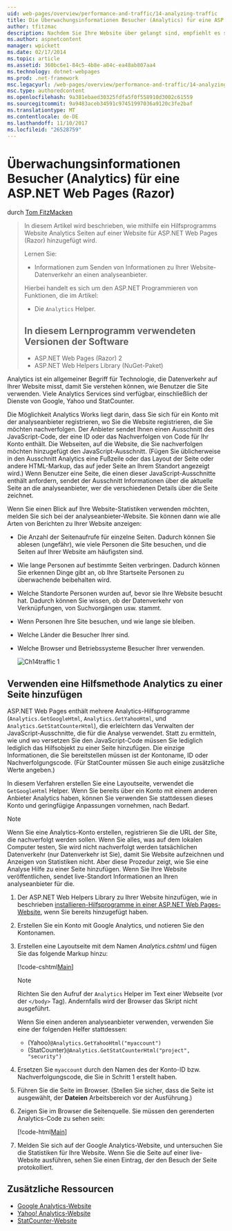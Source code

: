 ```yaml
---
uid: web-pages/overview/performance-and-traffic/14-analyzing-traffic
title: Die Überwachungsinformationen Besucher (Analytics) für eine ASP.NET-Webseiten (Razor) Standort | Microsoft Docs
author: tfitzmac
description: Nachdem Sie Ihre Website über gelangt sind, empfiehlt es sich um Website-Datenverkehr zu analysieren.
ms.author: aspnetcontent
manager: wpickett
ms.date: 02/17/2014
ms.topic: article
ms.assetid: 360bc6e1-84c5-4b8e-a84c-ea48ab807aa4
ms.technology: dotnet-webpages
ms.prod: .net-framework
msc.legacyurl: /web-pages/overview/performance-and-traffic/14-analyzing-traffic
msc.type: authoredcontent
ms.openlocfilehash: 9a381ebaed30325fdfa5f0f558910d3002c61559
ms.sourcegitcommit: 9a9483aceb34591c97451997036a9120c3fe2baf
ms.translationtype: MT
ms.contentlocale: de-DE
ms.lasthandoff: 11/10/2017
ms.locfileid: "26528759"
---
```

<a name="tracking-visitor-information-analytics-for-an-aspnet-web-pages-razor-site"></a>Überwachungsinformationen Besucher (Analytics) für eine ASP.NET Web Pages (Razor)
====================
durch [Tom FitzMacken](https://github.com/tfitzmac)

> In diesem Artikel wird beschrieben, wie mithilfe ein Hilfsprogramms Website Analytics Seiten auf einer Website für ASP.NET Web Pages (Razor) hinzugefügt wird.
> 
> Lernen Sie:
> 
> - Informationen zum Senden von Informationen zu Ihrer Website-Datenverkehr an einen analyseanbieter.
> 
> Hierbei handelt es sich um den ASP.NET Programmieren von Funktionen, die im Artikel:
> 
> - Die `Analytics` Helper.
>   
> 
> ## <a name="software-versions-used-in-the-tutorial"></a>In diesem Lernprogramm verwendeten Versionen der Software
> 
> 
> - ASP.NET Web Pages (Razor) 2
> - ASP.NET Web Helpers Library (NuGet-Paket)


Analytics ist ein allgemeiner Begriff für Technologie, die Datenverkehr auf Ihrer Website misst, damit Sie verstehen können, wie Benutzer die Site verwenden. Viele Analytics Services sind verfügbar, einschließlich der Dienste von Google, Yahoo und StatCounter.

Die Möglichkeit Analytics Works liegt darin, dass Sie sich für ein Konto mit der analyseanbieter registrieren, wo Sie die Website registrieren, die Sie möchten nachverfolgen. Der Anbieter sendet Ihnen einen Ausschnitt des JavaScript-Code, der eine ID oder das Nachverfolgen von Code für Ihr Konto enthält. Die Webseiten, auf die Website, die Sie nachverfolgen möchten hinzugefügt den JavaScript-Ausschnitt. (Fügen Sie üblicherweise in den Ausschnitt Analytics eine Fußzeile oder das Layout der Seite oder andere HTML-Markup, das auf jeder Seite an Ihrem Standort angezeigt wird.) Wenn Benutzer eine Seite, die einen dieser JavaScript-Ausschnitte enthält anfordern, sendet der Ausschnitt Informationen über die aktuelle Seite an die analyseanbieter, wer die verschiedenen Details über die Seite zeichnet.

Wenn Sie einen Blick auf Ihre Website-Statistiken verwenden möchten, melden Sie sich bei der analyseanbieter-Website. Sie können dann wie alle Arten von Berichten zu Ihrer Website anzeigen:

- Die Anzahl der Seitenaufrufe für einzelne Seiten. Dadurch können Sie ablesen (ungefähr), wie viele Personen die Site besuchen, und die Seiten auf Ihrer Website am häufigsten sind.
- Wie lange Personen auf bestimmte Seiten verbringen. Dadurch können Sie erkennen Dinge gibt an, ob Ihre Startseite Personen zu überwachende beibehalten wird.
- Welche Standorte Personen wurden auf, bevor sie Ihre Website besucht hat. Dadurch können Sie wissen, ob der Datenverkehr von Verknüpfungen, von Suchvorgängen usw. stammt.
- Wenn Personen Ihre Site besuchen, und wie lange sie bleiben.
- Welche Länder die Besucher Ihrer sind.
- Welche Browser und Betriebssysteme Besucher Ihrer verwenden.

    ![Ch14traffic 1](14-analyzing-traffic/_static/image1.jpg)

## <a name="using-a-helper-to-add-analytics-to-a-page"></a>Verwenden eine Hilfsmethode Analytics zu einer Seite hinzufügen

ASP.NET Web Pages enthält mehrere Analytics-Hilfsprogramme (`Analytics.GetGoogleHtml`, `Analytics.GetYahooHtml`, und `Analytics.GetStatCounterHtml`), die erleichtern das Verwalten der JavaScript-Ausschnitte, die für die Analyse verwendet. Statt zu ermitteln, wie und wo versetzen Sie den JavaScript-Code müssen Sie lediglich lediglich das Hilfsobjekt zu einer Seite hinzufügen. Die einzige Informationen, die Sie bereitstellen müssen ist der Kontoname, ID oder Nachverfolgungscode. (Für StatCounter müssen Sie auch einige zusätzliche Werte angeben.)

In diesem Verfahren erstellen Sie eine Layoutseite, verwendet die `GetGoogleHtml` Helper. Wenn Sie bereits über ein Konto mit einem anderen Anbieter Analytics haben, können Sie verwenden Sie stattdessen dieses Konto und geringfügige Anpassungen vornehmen, nach Bedarf.

> [!NOTE]
> Wenn Sie eine Analytics-Konto erstellen, registrieren Sie die URL der Site, die nachverfolgt werden sollen. Wenn Sie alles, was auf dem lokalen Computer testen, Sie wird nicht nachverfolgt werden tatsächlichen Datenverkehr (nur Datenverkehr ist Sie), damit Sie Website aufzeichnen und Anzeigen von Statistiken nicht. Aber diese Prozedur zeigt, wie Sie eine Analyse Hilfe zu einer Seite hinzufügen. Wenn Sie Ihre Website veröffentlichen, sendet live-Standort Informationen an Ihren analyseanbieter für die.


1. Der ASP.NET Web Helpers Library zu Ihrer Website hinzufügen, wie in beschrieben [installieren-Hilfsprogramme in einer ASP.NET Web Pages-Website](https://go.microsoft.com/fwlink/?LinkId=252372), wenn Sie bereits hinzugefügt haben.
2. Erstellen Sie ein Konto mit Google Analytics, und notieren Sie den Kontonamen.
3. Erstellen eine Layoutseite mit dem Namen *Analytics.cshtml* und fügen Sie das folgende Markup hinzu:

    [!code-cshtml[Main](14-analyzing-traffic/samples/sample1.cshtml)]

    > [!NOTE]
    > Richten Sie den Aufruf der `Analytics` Helper im Text einer Webseite (vor der `</body>` Tag). Andernfalls wird der Browser das Skript nicht ausgeführt.

    Wenn Sie einen anderen analyseanbieter verwenden, verwenden Sie eine der folgenden Helfer stattdessen:

    - (Yahoo)`@Analytics.GetYahooHtml("myaccount")`
    - (StatCounter)`@Analytics.GetStatCounterHtml("project", "security")`
4. Ersetzen Sie `myaccount` durch den Namen des der Konto-ID bzw. Nachverfolgungscode, die Sie in Schritt 1 erstellt haben.
5. Führen Sie die Seite im Browser. (Stellen Sie sicher, dass die Seite ist ausgewählt, der **Dateien** Arbeitsbereich vor der Ausführung.)
6. Zeigen Sie im Browser die Seitenquelle. Sie müssen den gerenderten Analytics-Code zu sehen sein:

    [!code-html[Main](14-analyzing-traffic/samples/sample2.html)]
7. Melden Sie sich auf der Google Analytics-Website, und untersuchen Sie die Statistiken für Ihre Website. Wenn Sie die Seite auf einer live-Website ausführen, sehen Sie einen Eintrag, der den Besuch der Seite protokolliert.

<a id="Additional_Resources"></a>
## <a name="additional-resources"></a>Zusätzliche Ressourcen

- [Google Analytics-Website](https://www.google.com/analytics/)
- [Yahoo! Analytics-Website](http://help.yahoo.com/l/us/yahoo/ywa/)
- [StatCounter-Website](http://statcounter.com/)
